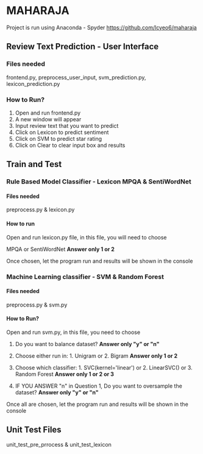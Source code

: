 # MAHARAJA 
Project is run using Anaconda - Spyder
https://github.com/lcyeo6/maharaja

## Review Text Prediction - User Interface
### Files needed
frontend.py, preprocess_user_input, svm_prediction.py, lexicon_prediction.py

### How to Run?
1. Open and run frontend.py
2. A new window will appear
3. Input review text that you want to predict
4. Click on Lexicon to predict sentiment
5. Click on SVM to predict star rating
6. Click on Clear to clear input box and results


## Train and Test 
### Rule Based Model Classifier - Lexicon MPQA & SentiWordNet
#### Files needed
preprocess.py & lexicon.py

#### How to run
Open and run lexicon.py file, in this file, you will need to choose 

MPQA or SentiWordNet **Answer only 1 or 2**

Once chosen, let the program run and results will be shown in the console


### Machine Learning classifier - SVM & Random Forest
#### Files needed
preprocess.py & svm.py

#### How to Run?
Open and run svm.py, in this file, you need to choose
1. Do you want to balance dataset? **Answer only "y" or "n"**

2. Choose either run in: 1. Unigram or 2. Bigram **Answer only 1 or 2**

3. Choose which classifier: 1. SVC(kernel='linear') or 2. LinearSVC() or 3. Random Forest **Answer only 1 or 2 or 3**

4. IF YOU ANSWER "n" in Question 1, Do you want to oversample the dataset? **Answer only "y" or "n"**

Once all are chosen, let the program run and results will be shown in the console

## Unit Test Files
unit_test_pre_prrocess & unit_test_lexicon
